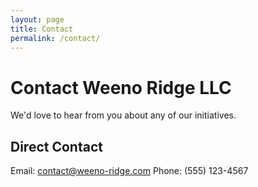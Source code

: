 ```yaml
---
layout: page
title: Contact
permalink: /contact/
---
```


# Contact Weeno Ridge LLC

We'd love to hear from you about any of our initiatives.


  


## Direct Contact

Email: contact@weeno-ridge.com
Phone: (555) 123-4567
